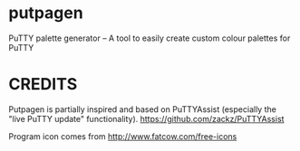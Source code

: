 putpagen
========

PuTTY palette generator – A tool to easily create custom colour palettes for PuTTY

CREDITS
=======
Putpagen is partially inspired and based on PuTTYAssist
(especially the "live PuTTY update" functionality).
https://github.com/zackz/PuTTYAssist

Program icon comes from http://www.fatcow.com/free-icons

